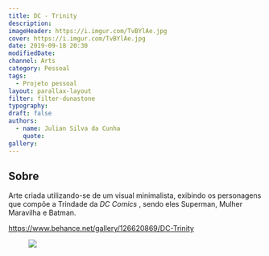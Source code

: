 ```yaml
---
title: DC - Trinity
description:
imageHeader: https://i.imgur.com/TvBYlAe.jpg
cover: https://i.imgur.com/TvBYlAe.jpg
date: 2019-09-18 20:30
modifiedDate:
channel: Arts
category: Pessoal
tags:
  - Projeto pessoal
layout: parallax-layout
filter: filter-dunastone
typography:
draft: false
authors:
  - name: Julian Silva da Cunha
    quote:
gallery:
---
```


## Sobre

Arte criada utilizando-se de um visual minimalista, exibindo os personagens que compõe a Trindade da _DC Comics_
, sendo eles Superman, Mulher Maravilha e Batman.

https://www.behance.net/gallery/126620869/DC-Trinity

<figure>
<img src="https://i.imgur.com/TvBYlAe.jpg" className="max-w-full mx-auto d-block"/>
</figure>
